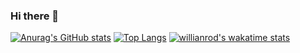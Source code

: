 ### Hi there 👋

[![Anurag's GitHub stats](https://github-readme-stats.vercel.app/api?username=gothic459)](https://github.com/anuraghazra/github-readme-stats)
[![Top Langs](https://github-readme-stats.vercel.app/api/top-langs/?username=gothic459)](https://github.com/anuraghazra/github-readme-stats)
[![willianrod's wakatime stats](https://github-readme-stats.vercel.app/api/wakatime?username=gothic459)](https://github.com/anuraghazra/github-readme-stats)

<!--
**gothic459/gothic459** is a ✨ _special_ ✨ repository because its `README.md` (this file) appears on your GitHub profile.

Here are some ideas to get you started:

- 🔭 I’m currently working on ...
- 🌱 I’m currently learning ...
- 👯 I’m looking to collaborate on ...
- 🤔 I’m looking for help with ...
- 💬 Ask me about ...
- 📫 How to reach me: ...
- 😄 Pronouns: ...
- ⚡ Fun fact: ...
-->
